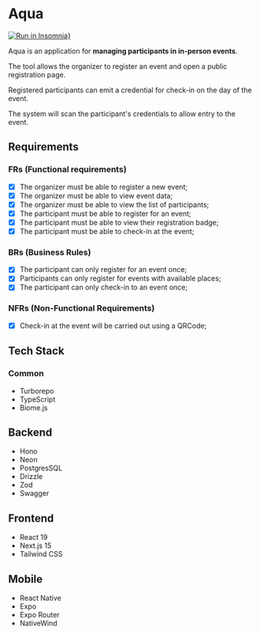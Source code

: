 # Aqua

[![Run in Insomnia}](https://insomnia.rest/images/run.svg)](https://insomnia.rest/run/?label=Aqua&uri=https%3A%2F%2Fraw.githubusercontent.com%2Ffellipeutaka%2Faqua%2Fmain%2F.github%2Fassets%2Finsomnia.json)

Aqua is an application for **managing participants in in-person events**.

The tool allows the organizer to register an event and open a public registration page.

Registered participants can emit a credential for check-in on the day of the event.

The system will scan the participant's credentials to allow entry to the event.

## Requirements

### FRs (Functional requirements)

- [x] The organizer must be able to register a new event;
- [x] The organizer must be able to view event data;
- [x] The organizer must be able to view the list of participants;
- [x] The participant must be able to register for an event;
- [x] The participant must be able to view their registration badge;
- [x] The participant must be able to check-in at the event;

### BRs (Business Rules)

- [x] The participant can only register for an event once;
- [x] Participants can only register for events with available places;
- [x] The participant can only check-in to an event once;

### NFRs (Non-Functional Requirements)

- [x] Check-in at the event will be carried out using a QRCode;

## Tech Stack

### Common

- Turborepo
- TypeScript
- Biome.js

## Backend

- Hono
- Neon
- PostgresSQL
- Drizzle
- Zod
- Swagger

## Frontend

- React 19
- Next.js 15
- Tailwind CSS

## Mobile

- React Native
- Expo
- Expo Router
- NativeWind